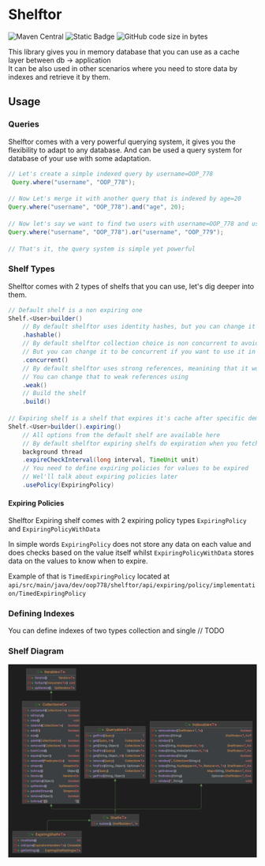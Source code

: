 # Shelftor
![Maven Central](https://img.shields.io/maven-central/v/dev.oop778.shelftor/shelftor-api)
![Static Badge](https://img.shields.io/badge/java_version-8--latest-brightgreen)
![GitHub code size in bytes](https://img.shields.io/github/languages/code-size/OOP-778/shelftor)


This library gives you in memory database that you can use as a cache layer between db -> application  
It can be also used in other scenarios where you need to store data by indexes and retrieve it by them.

## Usage
### Queries
Shelftor comes with a very powerful querying system, it gives you the flexibility to adapt to any database. And can be used a query 
system for database of your use with some adaptation.

```java
// Let's create a simple indexed query by username=OOP_778
 Query.where("username", "OOP_778");

// Now Let's merge it with another query that is indexed by age=20
Query.where("username", "OOP_778").and("age", 20);

// Now let's say we want to find two users with username=OOP_778 and username=OOP_779
Query.where("username", "OOP_778").or("username", "OOP_779");

// That's it, the query system is simple yet powerful
```

### Shelf Types
Shelftor comes with 2 types of shelfs that you can use, let's dig deeper into them.
```java
// Default shelf is a non expiring one
Shelf.<User>builder()
    // By default shelftor uses identity hashes, but you can change it to use hashcode instead
    .hashable()
    // By default shelftor collection choice is non concurrent to avoid any performance hit when used on a single thread environment
    // But you can change it to be concurrent if you want to use it in a multi threaded environment
    .concurrent()
    // By default shelftor uses strong references, meanining that it won't allow GC to run on it's values,
    // You can change that to weak references using
    .weak()
    // Build the shelf
    .build()
    
// Expiring shelf is a shelf that expires it's cache after specific demands are met
Shelf.<User>builder().expiring()
    // All options from the default shelf are available here
    // By default shelftor expiring shelfs do expiration when you fetch values from it, but you can change that to be done in a 
    background thread
    .expireCheckInterval(long interval, TimeUnit unit)
    // You need to define expiring policies for values to be expired
    // Wel'll talk about expiring policies later
    .usePolicy(ExpiringPolicy)
```

#### Expiring Policies
Shelftor Expiring shelf comes with 2 expiring policy types `ExpiringPolicy` and `ExpiringPolicyWithData`

In simple words `ExpiringPolicy` does not store any data on each value and does checks based on the value itself
whilst `ExpiringPolicyWithData` stores data on the values to know when to expire.

Example of that is `TimedExpiringPolicy` located at `api/src/main/java/dev/oop778/shelftor/api/expiring/policy/implementation/TimedExpiringPolicy`


### Defining Indexes
You can define indexes of two types collection and single
// TODO

### Shelf Diagram
![Shelf Diagram](img/shelf_diagram.png)